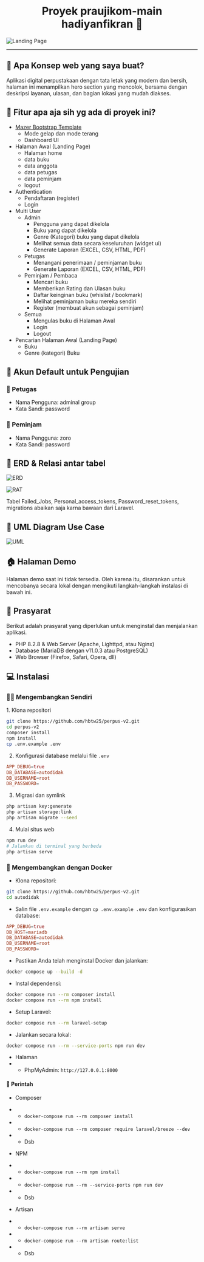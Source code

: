 <h1 align="center">Proyek praujikom-main hadiyanfikran 👋</h1>

![Landing Page](https://github.com/hadiyanfikran/praujikom/assets/140688425/47bd94d3-b367-4391-ab1c-7cf56694ed0a)

---

<h2 id="tentang">🤔 Apa Konsep web yang saya buat?</h2>

Aplikasi digital perpustakaan dengan tata letak yang modern dan bersih, halaman ini menampilkan hero section yang mencolok, bersama dengan deskripsi layanan, ulasan, dan bagian lokasi yang mudah diakses.

<h2 id="fitur">🤨 Fitur apa aja sih yg ada di proyek ini?</h2>

-   [Mazer Bootstrap Template](https://github.com/zuramai/mazer)
    -   Mode gelap dan mode terang 
    -   Dashboard UI
-   Halaman Awal (Landing Page)
    -   Halaman home
    -   data buku
    -   data anggota
    -   data petugas
    -   data peminjam
    -   logout
-   Authentication
    -   Pendaftaran (register)
    -   Login
-   Multi User
    -   Admin
        -   Pengguna yang dapat dikelola 
        -   Buku yang dapat dikelola
        -   Genre (Kategori) buku yang dapat dikelola
        -   Melihat semua data secara keseluruhan (widget ui)
        -   Generate Laporan (EXCEL, CSV, HTML, PDF)
    -   Petugas
        -   Menangani penerimaan / peminjaman buku
        -   Generate Laporan (EXCEL, CSV, HTML, PDF)
    -   Peminjam / Pembaca
        -   Mencari buku
        -   Memberikan Rating dan Ulasan buku
        -   Daftar keinginan buku (whislist / bookmark)
        -   Melihat peminjaman buku mereka sendiri
        -   Register (membuat akun sebagai peminjam)
    -   Semua
        -   Mengulas buku di Halaman Awal
        -   Login
        -   Logout
-   Pencarian Halaman Awal (Landing Page)
    -   Buku
    -   Genre (kategori) Buku

<h2 id="testing-account">👤 Akun Default untuk Pengujian</h2>

### 🧖 Petugas

-   Nama Pengguna: adminal group
-   Kata Sandi: password

### 🧗 Peminjam

-   Nama Pengguna: zoro
-   Kata Sandi: password

<h2 id="demo">🏦 ERD & Relasi antar tabel</h2>

![ERD](https://github.com/hbtw25/perpus-v2/blob/main/erd.png?raw=true)

![RAT](https://github.com/hbtw25/perpus-v2/blob/main/relasiantartabel.png?raw=true)

Tabel Failed_Jobs, Personal_access_tokens, Password_reset_tokens, migrations abaikan saja karna bawaan dari Laravel.


<h2 id="demo">🏦 UML Diagram Use Case</h2>

![UML](https://github.com/hbtw25/perpus-v2/blob/main/uml.jpeg?raw=true)


<h2 id="demo">🏠 Halaman Demo</h2>

<p>Halaman demo saat ini tidak tersedia. Oleh karena itu, disarankan untuk mencobanya secara lokal dengan mengikuti langkah-langkah instalasi di bawah ini.</p>

<h2 id="pre-requisite">💾 Prasyarat</h2>

<p>Berikut adalah prasyarat yang diperlukan untuk menginstal dan menjalankan aplikasi.</p>

-   PHP 8.2.8 & Web Server (Apache, Lighttpd, atau Nginx)
-   Database (MariaDB dengan v11.0.3 atau PostgreSQL)
-   Web Browser (Firefox, Safari, Opera, dll)

<h2 id="installation">💻 Instalasi</h2>

<h3 id="develop-yourself">🏃‍♂️ Mengembangkan Sendiri</h3>
1. Klona repositori

```bash
git clone https://github.com/hbtw25/perpus-v2.git
cd perpus-v2
composer install
npm install
cp .env.example .env
```

2. Konfigurasi database melalui file `.env`

```conf
APP_DEBUG=true
DB_DATABASE=autodidak
DB_USERNAME=root
DB_PASSWORD=
```

3. Migrasi dan symlink

```bash
php artisan key:generate
php artisan storage:link
php artisan migrate --seed
```

4. Mulai situs web

```bash
npm run dev
# Jalankan di terminal yang berbeda
php artisan serve
```

<h3 id="develop-docker">🐳 Mengembangkan dengan Docker</h3>

-   Klona repositori:

```bash
git clone https://github.com/hbtw25/perpus-v2.git
cd autodidak
```

-   Salin file `.env.example` dengan `cp .env.example .env` dan konfigurasikan database:

```conf
APP_DEBUG=true
DB_HOST=mariadb
DB_DATABASE=autodidak
DB_USERNAME=root
DB_PASSWORD=
```

-   Pastikan Anda telah menginstal Docker dan jalankan:

```bash
docker compose up --build -d
```

-   Instal dependensi:

```bash
docker compose run --rm composer install
docker compose run --rm npm install
```

-   Setup Laravel:

```bash
docker compose run --rm laravel-setup
```

-   Jalankan secara lokal:

```bash
docker compose run --rm --service-ports npm run dev
```

-   Halaman
-   -   PhpMyAdmin: `http://127.0.0.1:8000`

<h4 id="docker-commands">🔐 Perintah</h4>

-   Composer
-   -   `docker-compose run --rm composer install`
-   -   `docker-compose run --rm composer require laravel/breeze --dev`
-   -   Dsb

-   NPM
-   -   `docker-compose run --rm npm install`
-   -   `docker-compose run --rm --service-ports npm run dev`
-   -   Dsb

-   Artisan
-   -   `docker-compose run --rm artisan serve`
-   -   `docker-compose run --rm artisan route:list`
-   -   Dsb

